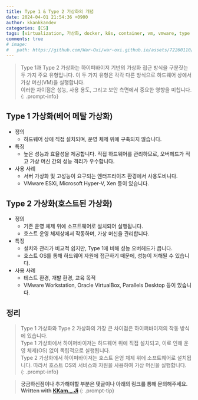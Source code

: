```yaml
---
title: Type 1 & Type 2 가상화의 개념
date: 2024-04-01 21:54:36 +0900
author: kkankkandev
categories: [CS]
tags: [virtualization, 가상화, docker, k8s, container, vm, vmware, type 1 virtualization, type 2 virtualization, hypervisor]     # TAG names should always be lowercase
comments: true
# image:
#   path: https://github.com/War-Oxi/war-oxi.github.io/assets/72260110/c39504c6-3de4-4b41-919b-5ef1b132106c
---
```


> Type 1과 Type 2 가상화는 하이퍼바이저 기반의 가상화 접근 방식을 구분짓는 두 가지 주요 유형입니다. 이 두 가지 유형은 각각 다른 방식으로 하드웨어 상에서 가상 머신(VM)을 실행합니다.  
> 이러한 차이점은 성능, 사용 용도, 그리고 보안 측면에서 중요한 영향을 미칩니다.
{: .prompt-info}

## Type 1 가상화(베어 메탈 가상화)

- 정의
  - 하드웨어 상에 직접 설치되며, 운영 체제 위에 구축되지 않습니다.
- 특징
  - 높은 성능과 효율성을 제공합니다. 직접 하드웨어를 관리하므로, 오버헤드가 적고 가상 머신 간의 성능 격리가 우수합니다.
- 사용 사례
  - 서버 가상화 및 고성능이 요구되는 엔터프라이즈 환경에서 사용도비니다.
  - VMware ESXi, Microsoft Hyper-V, Xen 등이 있습니다.

## Type 2 가상화(호스트된 가상화)

- 정의
  - 기존 운영 체제 위에 소프트웨어로 설치되어 실행됩니다.
  - 호스트 운영 체제상에서 작동하며, 가상 머신을 관리합니다.
- 특징
  - 설치와 관리가 비교적 쉽지만, Type 1에 비해 성능 오버헤드가 큽니다.
  - 호스트 OS를 통해 하드웨어 자원에 접근하기 때문에, 성능이 저해될 수 있습니다.
- 사용 사례
  - 테스트 환경, 개발 환경, 교육 목적
  - VMware Workstation, Oracle VirtualBox, Parallels Desktop 등이 있습니다.

## 정리

> Type 1 가상화와 Type 2 가상화의 가장 큰 차이점은 하이퍼바이저의 작동 방식에 있습니다.  
> Type 1 가상화에서 하이퍼바이저는 하드웨어 위에 직접 설치되고, 이로 인해 운영 체제(OS) 없이 독립적으로 실행됩니다.  
> Type 2 가상화에서 하이퍼바이저는 호스트 운영 체제 위에 소프트웨어로 설치됩니다. 따라서 호스트 OS의 서비스와 자원을 사용하여 가상 머신을 실행합니다.  
{: .prompt-info}


> **궁금하신점이나 추가해야할 부분은 댓글이나 아래의 링크를 통해 문의해주세요.**  
> **Written with [KKam.\_\.Ji](https://www.instagram.com/kkam._.ji/)**
{: .prompt-tip}
